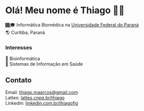 # Olá! Meu nome é Thiago 👋🏾


🏾‍🎓 Informática Biomédica na <a href="https://web.inf.ufpr.br/infobiomedica/"> Universidade Federal do Paraná </a> <br>
🌎 Curitiba, Paraná <br>

### Interesses

🧬 Bioinformática <br>
🧾 Sistemas de Informação em Saúde <br>


## Contato

Email:  thiago.maarcos@gmail.com <br>
Lattes:  <a href="http://lattes.cnpq.br/3364254476901774"> lattes.cnpq.br/thiago </a> <br>
Linkedin:  <a href="https://www.linkedin.com/in/thiagofig/"> linkedin.com.br/thiagofig </a> <br>

 <!--
**Thifigma/thifigma** is a ✨ _special_ ✨ repository because its `README.md` (this file) appears on your GitHub profile.

Here are some ideas to get you started:

- 🔭 I’m currently working on ...
- 🌱 I’m currently learning ...
- 👯 I’m looking to collaborate on ...
- 🤔 I’m looking for help with ...
- 💬 Ask me about ...
- 📫 How to reach me: ...
- 😄 Pronouns: ...
- ⚡ Fun fact: ...
-->
